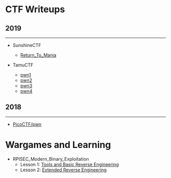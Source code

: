 # CTF Writeups
## 2019
* * *
- SunshineCTF
    - [Return_To_Mania](/content/2019_CTF/sunshineCTF/writeup_pwn1.md)
    
    
- TamuCTF
    - [pwn1](/content/2019_CTF/tamuCTF/writeup_pwn1.md)
    - [pwn2](/content/2019_CTF/tamuCTF/writeup_pwn2.md)
    - [pwn3](/content/2019_CTF/tamuCTF/writeup_pwn3.md)
    - [pwn4](/content/2019_CTF/tamuCTF/writeup_pwn4.md)
    
## 2018
* * *
- [PicoCTF/pwn](/content/2018_CTF/picoCTF/writeups_pwn.md)

# Wargames and Learning

- RPISEC_Modern_Binary_Exploitation
    - Lesson 1: [Tools and Basic Reverse Engineering](/content/RPISEC_MBE/re_basic.md)
    - Lesson 2: [Extended Reverse Engineering](/content/RPISEC_MBE/re_extended.md)
